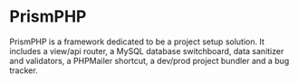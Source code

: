# PrismPHP
PrismPHP is a framework dedicated to be a project setup solution. It includes a view/api router, a MySQL database switchboard, data sanitizer and validators, a PHPMailer shortcut, a dev/prod project bundler and a bug tracker. 
